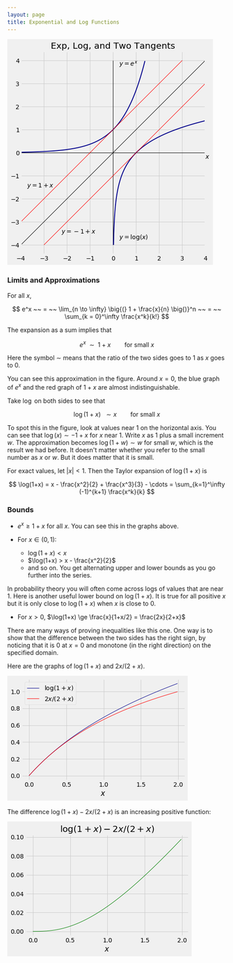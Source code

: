 ```yaml
---
layout: page
title: Exponential and Log Functions
---
```


![png](exponential.png)

### Limits and Approximations ###

For all $x$,

$$
e^x ~~ = ~~ \lim_{n \to \infty} \big{(} 1 + \frac{x}{n} \big{)}^n
~~ = ~~ \sum_{k = 0}^\infty \frac{x^k}{k!}
$$

The expansion as a sum implies that 

$$
e^x ~~ \sim ~~ 1 + x ~~~~~~~~ \text{for small } x
$$

Here the symbol $\sim$ means that the ratio of the two sides goes to 1 as $x$ goes to 0. 

You can see this approximation in the figure. Around $x = 0$, the blue graph of $e^x$ and the red graph of $1+x$ are almost indistinguishable.

Take $\log$ on both sides to see that

$$
\log(1+x) ~~ \sim x ~~~~~~~~ \text{for small } x
$$

To spot this in the figure, look at values near 1 on the horizontal axis. You can see that $\log(x) \sim  -1 + x$ for $x$ near 1. Write $x$ as 1 plus a small increment $w$. The approximation becomes $\log(1+w) \sim w$ for small $w$, which is the result we had before. It doesn't matter whether you refer to the small number as $x$ or $w$. But it does matter that it is small.

For exact values, let $\vert x \vert < 1$. Then the Taylor expansion of $\log(1+x)$ is

$$
\log(1+x) = x - \frac{x^2}{2} + \frac{x^3}{3} - \cdots 
= \sum_{k=1}^\infty (-1)^{k+1} \frac{x^k}{k}
$$

### Bounds ###

- $e^x \ge 1+x$ for all $x$. You can see this in the graphs above. 

- For $x \in (0, 1)$:
    - $\log(1+x) < x$
    - $\log(1+x) > x - \frac{x^2}{2}$
    - and so on. You get alternating upper and lower bounds as you go further into the series.
    
In probability theory you will often come across logs of values that are near 1. Here is another useful lower bound on $\log(1+x)$. It is true for all positive $x$ but it is only close to $\log(1+x)$ when $x$ is close to 0.
    
- For $x > 0$, $\log(1+x) \ge \frac{x}{1+x/2} = \frac{2x}{2+x}$

There are many ways of proving inequalities like this one. One way is to show that the difference between the two sides has the right sign, by noticing that it is 0 at $x=0$ and monotone (in the right direction) on the specified domain.

Here are the graphs of $\log(1+x)$ and $2x/(2+x)$.


![png](exponential2.png)


The difference $\log(1+x) - 2x/(2+x)$ is an increasing positive function:

![png](exponential3.png)
